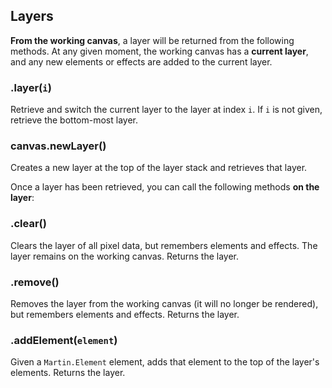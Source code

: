 ## Layers

**From the working canvas**, a layer will be returned from the following methods. At any given moment, the working canvas has a **current layer**, and any new elements or effects are added to the current layer.

### .layer(`i`)

Retrieve and switch the current layer to the layer at index `i`. If `i` is not given, retrieve the bottom-most layer.

### canvas.newLayer()

Creates a new layer at the top of the layer stack and retrieves that layer.

Once a layer has been retrieved, you can call the following methods **on the layer**:

### .clear()

Clears the layer of all pixel data, but remembers elements and effects. The layer remains on the working canvas. Returns the layer.

### .remove()

Removes the layer from the working canvas (it will no longer be rendered), but remembers elements and effects. Returns the layer.

### .addElement(`element`)

Given a `Martin.Element` element, adds that element to the top of the layer's elements. Returns the layer.
